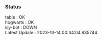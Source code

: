 ### Status


table : OK  
hogwarts : OK  
icy-bot : DOWN  
Latest Update : 2023-10-14 00:34:04.835744
